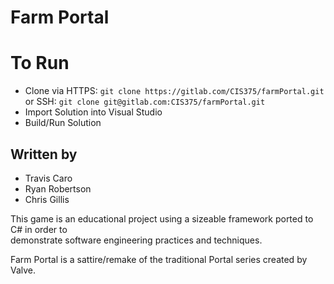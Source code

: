 # Farm Portal

# To Run
- Clone via HTTPS: ```git clone https://gitlab.com/CIS375/farmPortal.git``` or SSH: ```git clone git@gitlab.com:CIS375/farmPortal.git```
- Import Solution into Visual Studio
- Build/Run Solution

## Written by
- Travis Caro
- Ryan Robertson
- Chris Gillis

This game is an educational project using a sizeable framework ported to C# in order to  
demonstrate software engineering practices and techniques. 

Farm Portal is a sattire/remake of the traditional Portal series created by Valve.

